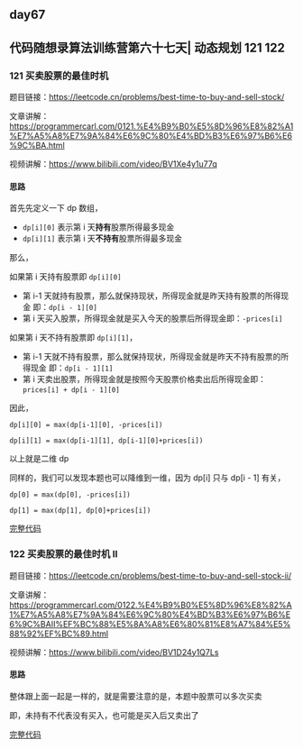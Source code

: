 ## day67

## 代码随想录算法训练营第六十七天| 动态规划 121 122

### 121 买卖股票的最佳时机

题目链接：https://leetcode.cn/problems/best-time-to-buy-and-sell-stock/

文章讲解：https://programmercarl.com/0121.%E4%B9%B0%E5%8D%96%E8%82%A1%E7%A5%A8%E7%9A%84%E6%9C%80%E4%BD%B3%E6%97%B6%E6%9C%BA.html

视频讲解：https://www.bilibili.com/video/BV1Xe4y1u77q

#### 思路

首先先定义一下 dp 数组，

- `dp[i][0]` 表示第 i 天**持有**股票所得最多现金
- `dp[i][1]` 表示第 i 天**不持有**股票所得最多现金

那么，

如果第 i 天持有股票即 `dp[i][0]`

- 第 i-1 天就持有股票，那么就保持现状，所得现金就是昨天持有股票的所得现金 即：`dp[i - 1][0]`
- 第 i 天买入股票，所得现金就是买入今天的股票后所得现金即：`-prices[i]`

如果第 i 天不持有股票即 `dp[i][1]`，

- 第 i-1 天就不持有股票，那么就保持现状，所得现金就是昨天不持有股票的所得现金 即：`dp[i - 1][1]`
- 第 i 天卖出股票，所得现金就是按照今天股票价格卖出后所得现金即：`prices[i] + dp[i - 1][0]`

因此，

`dp[i][0] = max(dp[i-1][0], -prices[i])`

`dp[i][1] = max(dp[i-1][1], dp[i-1][0]+prices[i])`

以上就是二维 dp

同样的，我们可以发现本题也可以降维到一维，因为 dp[i] 只与 dp[i - 1] 有关，

`dp[0] = max(dp[0], -prices[i])`

`dp[1] = max(dp[1], dp[0]+prices[i])`

[完整代码](https://github.com/hd2yao/leetcode/tree/master/training/day67/0121_best_time_to_buy_and_sell_stock.go)

### 122 买卖股票的最佳时机 II

题目链接：https://leetcode.cn/problems/best-time-to-buy-and-sell-stock-ii/

文章讲解：https://programmercarl.com/0122.%E4%B9%B0%E5%8D%96%E8%82%A1%E7%A5%A8%E7%9A%84%E6%9C%80%E4%BD%B3%E6%97%B6%E6%9C%BAII%EF%BC%88%E5%8A%A8%E6%80%81%E8%A7%84%E5%88%92%EF%BC%89.html

视频讲解：https://www.bilibili.com/video/BV1D24y1Q7Ls

#### 思路

整体跟上面一起是一样的，就是需要注意的是，本题中股票可以多次买卖

即，未持有不代表没有买入，也可能是买入后又卖出了

[完整代码](https://github.com/hd2yao/leetcode/tree/master/training/day67/0122_best_time_to_buy_and_sell_stock_ii.go)